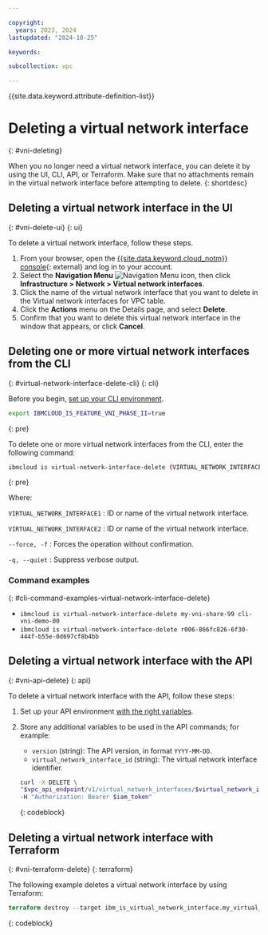 ```yaml
---

copyright:
  years: 2023, 2024
lastupdated: "2024-10-25"

keywords:

subcollection: vpc

---
```


{{site.data.keyword.attribute-definition-list}}

# Deleting a virtual network interface
{: #vni-deleting}

When you no longer need a virtual network interface, you can delete it by using the UI, CLI, API, or Terraform. Make sure that no attachments remain in the virtual network interface before attempting to delete.
{: shortdesc}

## Deleting a virtual network interface in the UI
{: #vni-delete-ui}
{: ui}

To delete a virtual network interface, follow these steps.

1. From your browser, open the [{{site.data.keyword.cloud_notm}} console](/login){: external} and log in to your account.
1. Select the **Navigation Menu** ![Navigation Menu icon](../../icons/icon_hamburger.svg), then click **Infrastructure > Network > Virtual network interfaces**.
1. Click the name of the virtual network interface that you want to delete in the Virtual network interfaces for VPC table.
1. Click the **Actions** menu on the Details page, and select **Delete**.
1. Confirm that you want to delete this virtual network interface in the window that appears, or click **Cancel**.

## Deleting one or more virtual network interfaces from the CLI
{: #virtual-network-interface-delete-cli}
{: cli}

Before you begin, [set up your CLI environment](/docs/vpc?topic=vpc-set-up-environment&interface=cli).

```sh
export IBMCLOUD_IS_FEATURE_VNI_PHASE_II=true
```
{: pre}

To delete one or more virtual network interfaces from the CLI, enter the following command:

```sh
ibmcloud is virtual-network-interface-delete (VIRTUAL_NETWORK_INTERFACE1 VIRTUAL_NETWORK_INTERFACE2 ...) [-f, --force] [-q, --quiet]
```
{: pre}

Where:

`VIRTUAL_NETWORK_INTERFACE1`
:   ID or name of the virtual network interface.

`VIRTUAL_NETWORK_INTERFACE2`
:   ID or name of the virtual network interface.

`--force, -f`
:   Forces the operation without confirmation.

`-q, --quiet`
:   Suppress verbose output.

### Command examples
{: #cli-command-examples-virtual-network-interface-delete}

- `ibmcloud is virtual-network-interface-delete my-vni-share-99 cli-vni-demo-00`
- `ibmcloud is virtual-network-interface-delete r006-866fc826-6f30-444f-b55e-0d697cf8b4bb`

## Deleting a virtual network interface with the API
{: #vni-api-delete}
{: api}

To delete a virtual network interface with the API, follow these steps:

1. Set up your API environment [with the right variables](/docs/vpc?topic=vpc-set-up-environment#api-prerequisites-setup).
1. Store any additional variables to be used in the API commands; for example:

    * `version` (string): The API version, in format `YYYY-MM-DD`.
    * `virtual_network_interface_id` (string): The virtual network interface identifier.

    ```sh
    curl -X DELETE \
    "$vpc_api_endpoint/v1/virtual_network_interfaces/$virtual_network_interface_id?version=$version&generation=2" \
    -H "Authorization: Bearer $iam_token"
    ```
    {: codeblock}

## Deleting a virtual network interface with Terraform
{: #vni-terraform-delete}
{: terraform}

The following example deletes a virtual network interface by using Terraform:

```terraform
terraform destroy --target ibm_is_virtual_network_interface.my_virtual_network_interface_instance
```
{: codeblock}
